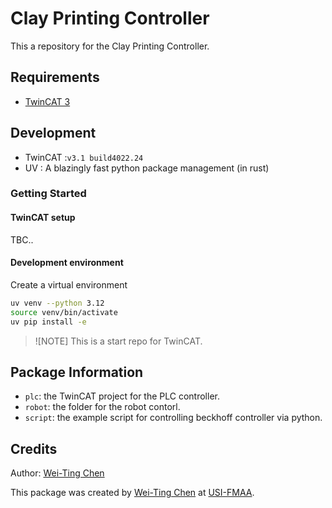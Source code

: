 # **Clay Printing Controller**

This a repository for the Clay Printing Controller.

## Requirements

- [TwinCAT 3]

## Development

- TwinCAT :`v3.1 build4022.24`
- UV : A blazingly fast python package management (in rust)

### Getting Started

#### TwinCAT setup

TBC..

#### Development environment

Create a virtual environment

``` bash
uv venv --python 3.12
source venv/bin/activate
uv pip install -e

```


>![NOTE]
> This is a start repo for TwinCAT.

## Package Information

* `plc`: the TwinCAT project for the PLC controller.
* `robot`: the folder for the robot contorl.
* `script`: the example script for controlling beckhoff controller via python.


## Credits
Author: [Wei-Ting Chen]

This package was created by [Wei-Ting Chen] at [USI-FMAA](https://github.com/USI-FMAA).

<!-- link -->
[TwinCAT 3]: https://www.beckhoff.com/en-en/products/automation/twincat/texxxx-twincat-3-engineering/te1000.html
[UV]: https://docs.astral.sh/uv/
[Wei-Ting Chen]: https://github.com/WeiTing1991
